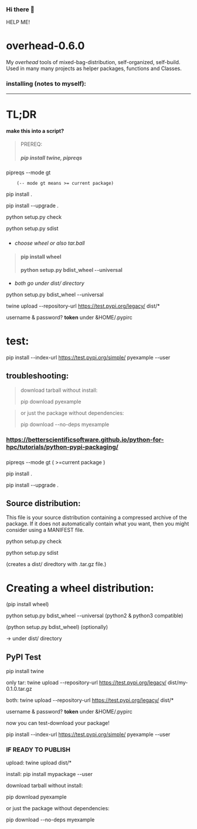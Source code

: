 ### Hi there 👋

<!--
**venus-revisioner/venus-revisioner** is a ✨ _special_ ✨ repository because its `README.md` (this file) appears on your GitHub profile.

Here are some ideas to get you started:

- 🔭 I’m currently working on ... nothing interesting, AI, art, philosophy, mathematics...
- 🌱 I’m currently learning ... nothing. Except GitHub which I feel like a toddler again!
- 👯 I’m looking to collaborate on ... well, extrating meaningful large-scale forms from time series with fft in order to make
                                a plausible model for cross-modality for future reference for AI research. And ofc would you build singularity with me?
- 🤔 I’m looking for help with ... everything. Can you wash my clothes?
- 💬 Ask me about ... if I'd like to talk with you in haikus for the whole day?
- 📫 How to reach me: ... I'm hard to reach even with a phone number!
- 😄 Pronouns: ... me? 
- ⚡ Fun fact: ... I stoned a brand new Mercedes-Benz when I was 7-8 yo. I was just fascinated of the parabolic trajectores the stones made especially when bouncing off the neighboring cars. I didn't realize its not ok to do so.
--> HELP ME!






# overhead-0.6.0

My _overhead_ tools of mixed-bag-distribution, self-organized, self-build.
Used in many many projects as helper packages, functions and Classes.

### __installing (notes to myself):__

----------------------------------
# TL;DR #
#### make this into a script?
>PREREQ:
> 
>##### pip install twine, pipreqs

pipreqs --mode gt

        (-- mode gt means >= current package)

pip install .

pip install --upgrade .

python setup.py check

python setup.py sdist
#####
- _choose wheel or also tar.ball_
>####  pip install wheel
>#### python setup.py bdist_wheel --universal
- _both go under dist/ directory_

python setup.py bdist_wheel --universal

twine upload --repository-url https://test.pypi.org/legacy/ dist/*

username & password? __token__ under &HOME/.pypirc

# test:
pip install --index-url https://test.pypi.org/simple/ pyexample --user

## troubleshooting:
>  download tarball without install:
> 
>  pip download pyexample

>  or just the package without dependencies:
> 
>  pip download --no-deps myexample

###
### https://betterscientificsoftware.github.io/python-for-hpc/tutorials/python-pypi-packaging/
###

pipreqs --mode gt ( >=current package )

  pip install .

  pip install --upgrade .

## Source distribution: ##
This file is your source distribution containing a compressed archive of the package.
If it does not automatically contain what you want, then you might consider using a MANIFEST file.

python setup.py check

python setup.py sdist

(creates a dist/ diredtory with .tar.gz file.)

# Creating a wheel distribution: #
(pip install wheel)

python setup.py bdist_wheel --universal (python2 & python3 compatible)

(python setup.py bdist_wheel) (optionally)

  -> under dist/ directory


##  PyPI Test ##

pip install twine

only tar:
twine upload --repository-url https://test.pypi.org/legacy/ dist/my-0.1.0.tar.gz

both:
twine upload --repository-url https://test.pypi.org/legacy/ dist/*

username & password? __token__ under &HOME/.pypirc

now you can test-download your package!

pip install --index-url https://test.pypi.org/simple/ pyexample --user


### IF READY TO PUBLISH ###

upload:  twine upload dist/*

install: pip install mypackage --user

download tarball without install:

pip download pyexample

or just the package without dependencies:

pip download --no-deps myexample
